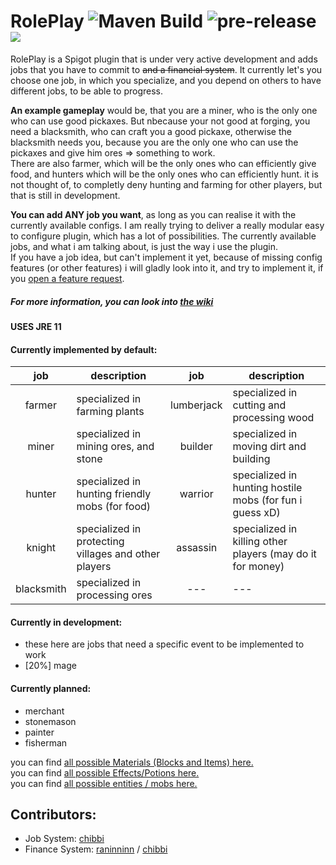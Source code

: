 # RolePlay ![Maven Build](https://github.com/chibbi/RolePlay/workflows/Maven%20Build/badge.svg?branch=main&event=push) ![pre-release](https://github.com/chibbi/RolePlay/workflows/pre-release/badge.svg?branch=main)[![](https://tokei.rs/b1/github/chibbi/RolePlay)]()
RolePlay is a Spigot plugin that is under very active development and adds jobs that you have to commit to ~~and a financial system~~.
It currently let's you choose one job, in which you specialize, and you depend on others to have different jobs, to be able to progress.    

**An example gameplay** would be, that you are a miner, who is the only one who can use good pickaxes. But nbecause your not good at forging, you need a blacksmith, who can craft you a good pickaxe, otherwise the blacksmith needs you, because you are the only one who can use the pickaxes and give him ores => something to work.    
There are also farmer, which will be the only ones who can efficiently give food, and hunters which will be the only ones who can efficiently hunt. it is not thought of, to completly deny hunting and farming for other players, but that is still in development.  
  
**You can add ANY job you want**, as long as you can realise it with the currently available configs. I am really trying to deliver a really modular easy to configure plugin, which has a lot of possibilities.
The currently available jobs, and what i am talking about, is just the way i use the plugin.  
If you have a job idea, but can't implement it yet, because of missing config features (or other features) i will gladly look into it, and try to implement it, if you [open a feature  request](https://github.com/chibbi/RolePlay/issues/new?assignees=&labels=feature&template=feature_request.md&title=).  
##### For more information, you can look into [the wiki](https://github.com/chibbi/RolePlay/wiki)
#### USES JRE 11  

#### Currently implemented by default:
| job | description | job | description |
| :--: | --------- | :--: | ----------- |
| farmer | specialized in farming plants | lumberjack | specialized in cutting and processing wood  |
| miner | specialized in mining ores, and stone | builder | specialized in moving dirt and building |
| hunter | specialized in hunting friendly mobs (for food) | warrior | specialized in hunting hostile mobs (for fun i guess xD) |
| knight | specialized in protecting villages and other players | assassin | specialized in killing other players (may do it for money) |
| blacksmith | specialized in processing ores | --- | --- |

#### Currently in development:
 - these here are jobs that need a specific event to be implemented to work
 - [20%] mage

#### Currently planned:
 - merchant
 - stonemason
 - painter
 - fisherman
  
you can find [all possible Materials (Blocks and Items) here.](https://hub.spigotmc.org/javadocs/spigot/org/bukkit/Material.html)  
you can find [all possible Effects/Potions here.](https://github.com/chibbi/RolePlay/wiki/Effects-Potions)  
you can find [all possible entities / mobs here.](https://hub.spigotmc.org/javadocs/spigot/org/bukkit/entity/EntityType.html)

## Contributors:
 - Job System: [chibbi](https://github.com/chibbi)
 - Finance System: [raninninn](https://github.com/raninninn) / [chibbi](https://github.com/chibbi)
